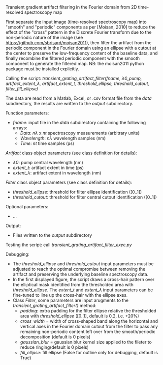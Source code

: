 Transient gradient artifact filtering in the Fourier domain from 2D time-resolved spectroscopy map

First separate the input image (time-resolved spectroscopy map) into "smooth" and "periodic" components as per [Moisan, 2010] to
reduce the effect of the "cross" pattern in the Discrete Fourier transform due to the
non-periodic nature of the image (see https://github.com/sbrisard/moisan2011), then
filter the artifact from the periodic component in the Fourier domain using
an ellipse with a cutout at the center to preserve the low-frequency content of the
baseline data, and finally recombine the filtered periodic component with the smooth component
to generate the filtered map. NB: the moisan2011 python package must be installed explicitly.

Calling the script: *transient_grating_artifact_filter(fname, λ0_pump, artifact_extent_λ, artifact_extent_t, threshold_ellipse, threshold_cutout, filter_fill_ellipse)*

The data are read from a Matlab, Excel, or .csv format file from the *data* subdirectory,
the results are written to the *output* subdirectory.

Function parameters:

- *fname*: input file in the *data* subdirectory containing the following arrays:
  - *Data*: *nλ* x *nt* spectroscopy measurements (arbitrary units)
  - *Wavelength*: *nλ* wavelength samples (nm)
  - *Time*: *nt* time samples (ps)

*Artifact* class object parameters (see class definition for details):
- *λ0*: pump central wavelength (nm)
- *extent_t*: artifact extent in time (ps)
- *extent_λ*: artifact extent in wavelength (nm)

*Filter* class object parameters (see class definition for details):
- *threshold_ellipse*: threshold for filter ellipse identification ([0..1])
- *threshold_cutout*: threshold for filter central cutout identification ([0..1])

Optional parameters:
- ...

Output:
- Files written to the *output* subdirectory

Testing the script: call *transient_grating_artifact_filter_exec.py*

Debugging:
- The *threshold_ellipse* and *threshold_cutout* input parameters must be adjusted to reach the optimal compromise between removing the artifact and preserving the underlying baseline spectroscopy data.
- In the first displayed figure, the script draws a cross-hair pattern over the elliptical mask identified from the thresholded area with *threshold_ellipse*. The *extent_t* and *extent_λ* input parameters can be fine-tuned to line up the cross-hair with the ellipse axes.
- Class *Filter*, some parameters are input arugments to the *transient_grating_artifact_filter()* method:
  - *padding*: extra padding for the filter ellipse relative the thresholded area with *threshold_ellipse* ([0..1], default is 0.2, i.e. +20%)
  - *cross_width* = width of cross-shaped band along the horizontal and vertical
                        axes in the Fourier domain cutout from the filter to pass
                        any remaining non-periodic content left over from
                        the smooth/periodic decomposition (default is 0 pixels)
  - *gaussian_blur* = gaussian blur kernel size applied to the fileter to
                         reduce ringing(default is 0 pixels)
  - *fill_ellipse*: fill ellipse (False for outline only for debugging, default is True)

